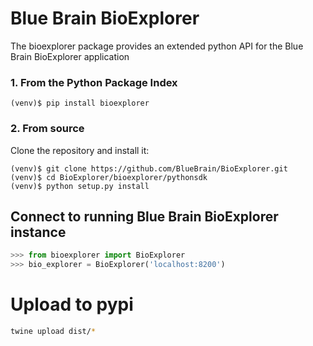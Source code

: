 # Blue Brain BioExplorer

The bioexplorer package provides an extended python API for the Blue Brain BioExplorer application

### 1. From the Python Package Index

```
(venv)$ pip install bioexplorer
```

### 2. From source

Clone the repository and install it:

```
(venv)$ git clone https://github.com/BlueBrain/BioExplorer.git
(venv)$ cd BioExplorer/bioexplorer/pythonsdk
(venv)$ python setup.py install
```

## Connect to running Blue Brain BioExplorer instance

```python
>>> from bioexplorer import BioExplorer
>>> bio_explorer = BioExplorer('localhost:8200')
```

# Upload to pypi

```bash
twine upload dist/*
```
